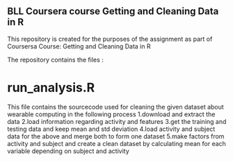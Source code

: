## BLL Coursera course Getting and Cleaning Data in R
This repository is created for the purposes of the assignment as part of Coursersa Course: Getting and Cleaning Data in R

The repository contains the files :
# run_analysis.R
This file contains the sourcecode used for cleaning the given dataset about wearable computing in the following process
1.download and extract the data 
2.load information regarding activity and features
3.get the training and testing data and keep mean and std deviation
4.load activity and subject data for the above and merge both to form one dataset
5.make factors from activity and subject and create a clean dataset by calculating mean for each variable depending on subject and activity

